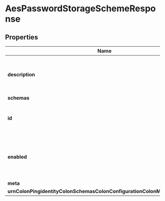 

# AesPasswordStorageSchemeResponse


## Properties

| Name | Type | Description | Notes |
|------------ | ------------- | ------------- | -------------|
|**description** | **String** | A description for this Password Storage Scheme |  [optional] |
|**schemas** | **List&lt;EnumaesPasswordStorageSchemeSchemaUrn&gt;** |  |  |
|**id** | **String** | Name of the Password Storage Scheme |  |
|**enabled** | **Boolean** | Indicates whether the Password Storage Scheme is enabled for use. |  |
|**meta** | [**MetaMeta**](MetaMeta.md) |  |  [optional] |
|**urnColonPingidentityColonSchemasColonConfigurationColonMessagesColon20** | [**MetaUrnPingidentitySchemasConfigurationMessages20**](MetaUrnPingidentitySchemasConfigurationMessages20.md) |  |  [optional] |



